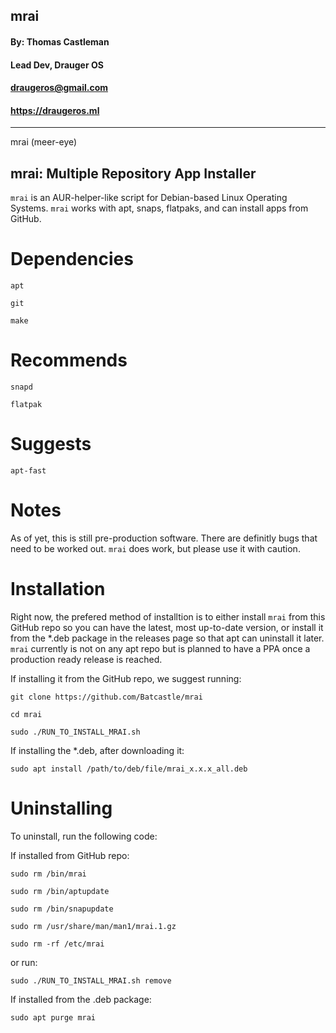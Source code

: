 ## **mrai** ##
#### By: Thomas Castleman 
#### Lead Dev, Drauger OS
#### <draugeros@gmail.com>
#### https://draugeros.ml
---
mrai (meer-eye) 

mrai: Multiple Repository App Installer
---

`mrai` is an AUR-helper-like script for Debian-based Linux Operating Systems. `mrai` works with apt, snaps, flatpaks, and can install apps from GitHub.

# Dependencies
  `apt`
  
  `git`
  
  `make`
  
# Recommends
  `snapd`
  
  `flatpak`
  
# Suggests
  `apt-fast`
  
  
# Notes
As of yet, this is still pre-production software. There are definitly bugs that need to be worked out. `mrai` does work, but please use it with caution.

# Installation
Right now, the prefered method of installtion is to either install `mrai` from this GitHub repo so you can have the latest, most up-to-date version, or install it from the \*.deb package in the releases page so that apt can uninstall it later. `mrai` currently is not on any apt repo but is planned to have a PPA once a production ready release is reached.

If installing it from the GitHub repo, we suggest running:

`git clone https://github.com/Batcastle/mrai`

`cd mrai`

`sudo ./RUN_TO_INSTALL_MRAI.sh`


If installing the \*.deb, after downloading it:

`sudo apt install /path/to/deb/file/mrai_x.x.x_all.deb`

# Uninstalling
To uninstall, run the following code:

  If installed from GitHub repo:
  
  `sudo rm /bin/mrai`
  
  `sudo rm /bin/aptupdate`
  
  `sudo rm /bin/snapupdate`
  
  `sudo rm /usr/share/man/man1/mrai.1.gz`
  
  `sudo rm -rf /etc/mrai`
  
  or run:
  
  `sudo ./RUN_TO_INSTALL_MRAI.sh remove`
  
  If installed from the .deb package:
  
  `sudo apt purge mrai`
